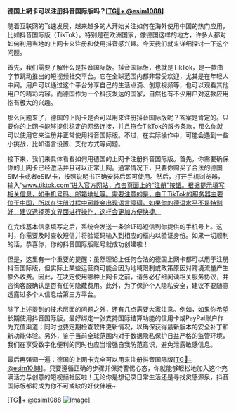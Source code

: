 **德国上網卡可以注册抖音国际版吗？[[TG💪+ @esim1088](https://t.me/s/esim1088)]**

随着互联网的飞速发展，越来越多的人开始关注如何在海外使用中国的热门应用，比如抖音国际版（TikTok）。特别是在欧洲国家，像德国这样的地方，许多人都对如何利用当地的上网卡来注册和使用抖音感兴趣。今天我们就来详细探讨一下这个问题。

首先，我们需要了解什么是抖音国际版。抖音国际版，也就是TikTok，是一款由字节跳动推出的短视频社交平台。它在全球范围内都非常受欢迎，尤其是在年轻人中间。用户可以通过这个平台分享自己的生活点滴、创意视频等，也可以观看其他用户的精彩内容。而德国作为一个科技发达的国家，自然也有不少用户对这款应用抱有极大的兴趣。

那么问题来了，德国的上网卡是否可以用来注册抖音国际版呢？答案是肯定的。只要你的上网卡能够提供稳定的网络连接，并且符合TikTok的服务条款，那么你就可以使用它来注册并正常使用抖音国际版。不过，在实际操作中，可能会遇到一些小挑战，比如语言设置、支付方式等问题。

接下来，我们来具体看看如何用德国的上网卡注册抖音国际版。首先，你需要确保你的上网卡已经激活并且可以正常上网。通常情况下，只要你购买了合法的德国SIM卡或者eSIM卡，按照说明书正确安装后即可使用。然后，打开手机浏览器，输入“www.tiktok.com”进入官方网站，点击页面上的“注册”按钮。根据提示填写相关信息，如手机号码、邮箱地址等。需要注意的是，由于TikTok的服务器主要位于中国，所以在注册过程中可能会出现语言障碍。如果你的德语水平不是特别好，建议选择英文界面进行操作，这样会更加方便快捷。

在完成基本信息填写之后，系统会发送一条验证码短信到你提供的手机号上。这时，你需要及时查收短信并将验证码输入到相应的框内以验证身份。如果一切顺利的话，恭喜你，你的抖音国际版账号就成功创建啦！

但是，这里有一个重要的提醒：虽然理论上任何合法的德国上网卡都可以用于注册抖音国际版，但实际上某些运营商可能会因为地域限制或政策原因对跨境流量产生额外收费。因此，在决定使用哪种上网卡之前，请务必仔细阅读相关服务协议，并咨询客服确认是否有任何隐藏费用。此外，为了保护个人隐私安全，建议不要随意透露过多个人信息给第三方平台。

除了上述提到的技术层面的问题之外，还有几点需要大家注意。例如，如果你希望长期使用抖音国际版，最好绑定一张支持国际结算功能的信用卡或PayPal账户作为充值渠道；同时也要定期检查软件更新情况，以确保获得最新版本的安全补丁和新功能体验。另外，鉴于当前全球范围内对于数据隐私保护日益严格的监管环境，我们在享受数字化便利的同时也应当增强自我防范意识，避免泄露敏感信息。

最后再强调一遍：德国的上网卡完全可以用来注册抖音国际版[[TG💪+ @esim1088](https://t.me/s/esim1088)]。只要遵循正确的步骤并保持警惕心态，你就能够轻松地加入这个充满活力与创意的短视频社区啦！无论你是想记录日常生活还是寻找灵感源泉，抖音国际版都将成为你不可或缺的好伙伴哦~

[[TG💪+ @esim1088](https://t.me/s/esim1088) ![Image](https://i.postimg.cc/4NQfJmqS/Snipaste-2025-05-13-00-14-12.png)]